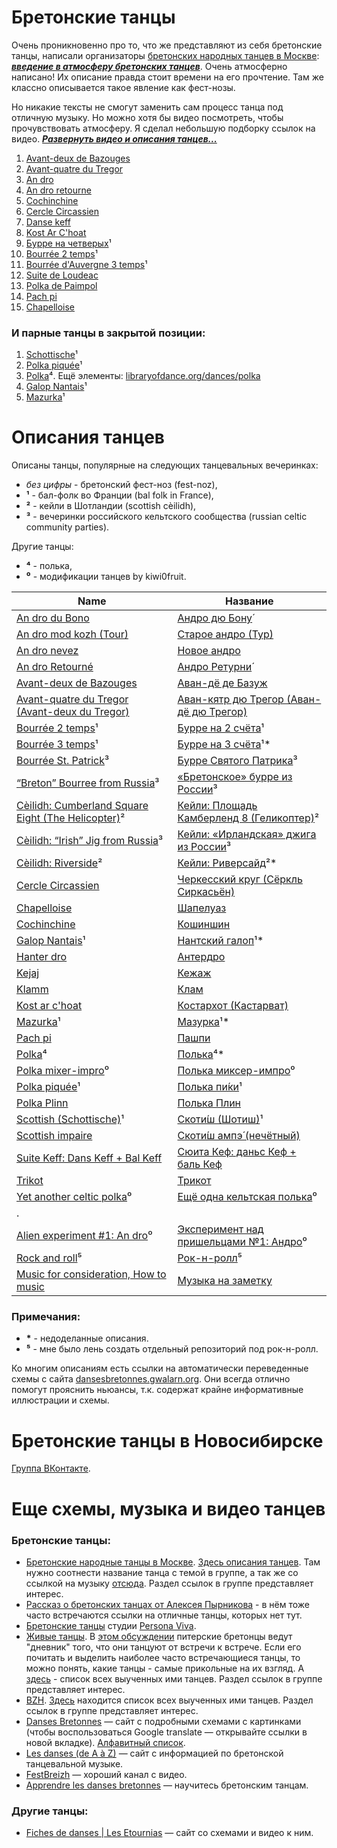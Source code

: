Бретонские танцы
================
Очень проникновенно про то, что же представляют из себя бретонские танцы, написали организаторы [бретонских народных танцев в Москве](https://vk.com/club25749886): [***введение в атмосферу бретонских танцев***](text-intro.md). Очень атмосферно написано! Их описание правда стоит времени на его прочтение. Там же классно описывается такое явление как фест-нозы.

Но никакие тексты не смогут заменить сам процесс танца под отличную музыку. Но можно хотя бы видео посмотреть, чтобы прочувствовать атмосферу. Я сделал небольшую подборку ссылок на видео. ***[Развернуть видео и описания танцев...](README.md)***

1. [Avant-deux de Bazouges](https://www.youtube.com/watch?v=Ncds8-FMaEI)
2. [Avant-quatre du Tregor](https://www.youtube.com/watch?v=H5DNoZ2F3jw)
3. [An dro](https://www.youtube.com/watch?v=p_i027FhnyA)
4. [An dro retourne](https://www.youtube.com/watch?v=EUHjpInr1nA)
5. [Cochinchine](https://vk.com/video-25749886_170748467)
6. [Cercle Circassien](https://www.youtube.com/watch?v=JUIEfPi_SgY)
7. [Danse keff](https://www.youtube.com/watch?v=B6qej91iYLc)
8. [Kost Ar C'hoat](https://www.youtube.com/watch?v=EAVpaW_7qlQ)
9. [Бурре на четверых](https://vk.com/video-25749886_162534468)¹
10. [Bourrée 2 temps](https://www.youtube.com/watch?v=Fos5IOLRHK8)¹
11. [Bourrée d'Auvergne 3 temps](https://www.youtube.com/watch?v=TfQNjN_WHCU)¹
12. [Suite de Loudeac](https://www.youtube.com/watch?v=SOd9E8XKemA)
13. [Polka de Paimpol](https://vk.com/video39341115_456239021)
14. [Pach pi](https://www.youtube.com/watch?v=5eDQmwe1Zlo)
15. [Chapelloise](https://www.youtube.com/watch?v=XwNRitt0AFo)

### И парные танцы в закрытой позиции:

1. [Schottische](https://www.youtube.com/watch?v=vwHZvw7jk94)¹
2. [Polka piquée](https://www.youtube.com/watch?v=FcS_BrHe9PU)¹
3. [Polka](https://youtu.be/sVnfVUWiBTU?t=20)⁴. Ещё элементы: [libraryofdance.org/dances/polka](http://www.libraryofdance.org/dances/polka/)
4. [Galop Nantais](https://www.youtube.com/watch?v=aQUtWD-o9NE)¹
5. [Mazurka](https://www.youtube.com/watch?v=vEDn9frcy08)¹

Описания танцев
===============
Описаны танцы, популярные на следующих танцевальных вечеринках:

- _без цифры_ - бретонский фест-ноз (fest-noz),
- __¹__ - бал-фолк во Франции (bal folk in France),
- __²__ - кейли в Шотландии (scottish cèilidh),
- __³__ - вечеринки российского кельтского сообщества (russian celtic community parties).

Другие танцы:

- __⁴__ - полька,
- __⁰__ - модификации танцев by kiwi0fruit.

| Name | Название |
| ---- | -------- |
| [An dro du Bono](an-dro-du-bono.md) | [Андро дю Бону́](an-dro-du-bono.md) |
| [An dro mod kozh (Tour)](tour-an-dro-mod-kozh.md) | [Старое андро (Тур)](tour-an-dro-mod-kozh.md) |
| [An dro nevez](an-dro-nevez.md) | [Новое андро](an-dro-nevez.md) |
| [An dro Retourné](an-dro-retourne.md) | [Андро Ретурни́](an-dro-retourne.md) |
| [Avant-deux de Bazouges](avant-deux-de-bazouges.md) | [Аван-дё де Базуж](avant-deux-de-bazouges.md) |
| [Avant-quatre du Tregor (Avant-deux du Tregor)](avant-quatre-du-tregor.md) | [Аван-кятр дю Трегор (Аван-дё дю Трегор)](avant-quatre-du-tregor.md) |
| [Bourrée 2 temps](bourree.md)¹ | [Бурре на 2 счёта](bourree.md)¹ |
| [Bourrée 3 temps](bourree-3-temps.md)¹ | [Бурре на 3 счёта](bourree-3-temps.md)¹\* |
| [Bourrée St. Patrick](bourree-st-patrick.md)³ | [Бурре Святого Патрика](bourree-st-patrick.md)³ |
| [“Breton” Bourree from Russia](breton-bourree-from-russia.md)³ | [«Бретонское» бурре из России](breton-bourree-from-russia.md)³ |
| [Cèilidh: Cumberland Square Eight (The Helicopter)](ceilidh-cumberland-square-eight.md)² | [Кейли: Площадь Камберленд 8 (Геликоптер)](ceilidh-cumberland-square-eight.md)² |
| [Cèilidh: “Irish” Jig from Russia](ceilidh-irish-jig-from-russia.md)³ | [Кейли: «Ирландская» джига из России](ceilidh-irish-jig-from-russia.md)³ |
| [Cèilidh: Riverside](ceilidh-riverside.md)² | [Кейли: Риверсайд](ceilidh-riverside.md)²\* |
| [Cercle Circassien](cercle-circassien.md) | [Черкесский круг (Сёркль Сиркасьён)](cercle-circassien.md) |
| [Chapelloise](chapelloise.md) | [Шапелуаз](chapelloise.md) |
| [Cochinchine](cochinchine.md) | [Кошиншин](cochinchine.md) |
| [Galop Nantais](galop-nantais.md)¹ | [Нантский галоп](galop-nantais.md)¹\* |
| [Hanter dro](hanter-dro.md) | [Антердро](hanter-dro.md) |
| [Kejaj](kejaj.md) | [Кежаж](kejaj.md) |
| [Klamm](klamm.md) | [Клам](klamm.md) |
| [Kost ar c'hoat](kost-ar-c-hoat.md) | [Костархот (Кастарват)](kost-ar-c-hoat.md) |
| [Mazurka](mazurka.md)¹ | [Мазурка](mazurka.md)¹\* |
| [Pach pi](pach-pi.md) | [Пашпи](pach-pi.md) |
| [Polka](polka.md)⁴ | [Полька](polka.md)⁴\* |
| [Polka mixer-impro](polka-mixer-impro.md)⁰ | [Полька миксер-импро](polka-mixer-impro.md)⁰ |
| [Polka piquée](polka-piquee.md)¹ | [Полька пи́ки](polka-piquee.md)¹ |
| [Polka Plinn](polka-plinn.md) | [Полька Плин](polka-plinn.md) |
| [Scottish (Schottische)](schottische.md)¹ | [Скоти́ш (Шотиш)](schottische.md)¹ |
| [Scottish impaire](scottish-impaire.md) | [Скоти́ш ампэ́ (нечётный)](scottish-impaire.md) |
| [Suite Keff: Dans Keff + Bal Keff](suite-keff.md) | [Сюита Кеф: даньс Кеф + баль Кеф](suite-keff.md) |
| [Trikot](trikot.md) | [Трикот](trikot.md) |
| [Yet another celtic polka](yet-another-celtic-polka.md)⁰ | [Ещё одна кельтская полька](yet-another-celtic-polka.md)⁰ |
| . |  |
| [Alien experiment #1: An dro](alien-experiment-1-an-dro.md)⁰ | [Эксперимент над пришельцами №1: Андро](alien-experiment-1-an-dro.md)⁰ |
| [Rock and roll](rock-and-roll.md)⁵ | [Рок-н-ролл](rock-and-roll.md)⁵ |
| [Music for consideration, How to music](music.md) | [Музыка на заметку](music.md) |

### Примечания:
- __\*__ - недоделанные описания.
- __⁵__ - мне было лень создать отдельный репозиторий под рок-н-ролл.

Ко многим описаниям есть ссылки на автоматически переведенные схемы с сайта [dansesbretonnes.gwalarn.org](http://dansesbretonnes.gwalarn.org). Они всегда отлично помогут прояснить ньюансы, т.к. содержат крайне информативные иллюстрации и схемы.

Бретонские танцы в Новосибирске
===============================
[Группа ВКонтакте](https://vk.com/club127030623).

Еще схемы, музыка и видео танцев
=================================
### Бретонские танцы:

- [Бретонские народные танцы в Москве](https://vk.com/club25749886). [Здесь описания танцев](https://vk.com/topic-25749886_27791034). Там нужно соотнести название танца с темой в группе, а так же со ссылкой на музыку [отсюда](https://vk.com/notes11408173). Раздел ссылок в группе представляет интерес. 
- [Рассказ о бретонских танцах от Алексея Пырникова](http://celtic-community.diary.ru/p193203999.htm?oam#more1) - в нём тоже часто встречаются ссылки на отличные танцы, которых нет тут.
- [Бретонские танцы](http://personaviva.spb.ru/?bret_dances) студии [Persona Viva](https://vk.com/club459205).
- [Живые танцы](https://vk.com/club31196395). В [этом обсуждении](https://vk.com/topic-31196395_25370716) питерские бретонцы ведут "дневник" того, что они танцуют от встречи к встрече. Если его почитать и выделить наиболее часто встречающиеся танцы, то можно понять, какие танцы - самые прикольные на их взгляд. А [здесь](https://vk.com/topic-31196395_29427388) - список всех выученных ими танцев. Раздел ссылок в группе представляет интерес.
- [BZH](https://vk.com/club640304). [Здесь](https://vk.com/topic-640304_9414805) находится список всех выученных ими танцев. Раздел ссылок в группе представляет интерес.
- [Danses Bretonnes](http://dansesbretonnes.gwalarn.org) — сайт с подробными схемами с картинками (чтобы воспользоваться Google translate — открывайте ссылки в новой вкладке). [Алфавитный список](http://dansesbretonnes.gwalarn.org/accueil/alphabetique.html).
- [Les danses (de A à Z)](http://nozbreizh.fr/index.php?option=com_content&task=view&id=20&Itemid=37&lettre_param=A#A) — сайт с информацией по бретонской танцевальной музыке.
- [FestBreizh](https://www.youtube.com/channel/UCjwYudG6SWmI2mz1wS_eijA) — хороший канал с видео.
- [Apprendre les danses bretonnes](http://lannig.e-monsite.com/) — научитесь бретонским танцам.

### Другие танцы:

- [Fiches de danses | Les Etournias](http://lesetournias.fr/ateliers-danses/fiches-de-danses) — сайт со схемами и видео к ним.
